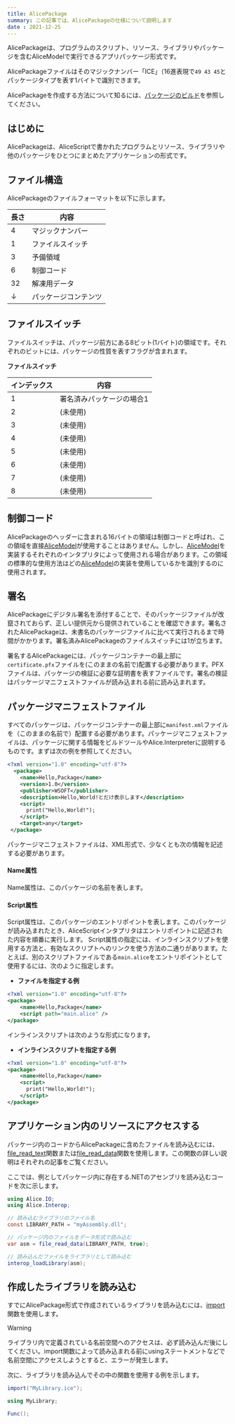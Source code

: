 ```yaml
---
title: AlicePackage
summary: この記事では、AlicePackageの仕様について説明します
date : 2021-12-25
---
```

AlicePackageは、プログラムのスクリプト、リソース、ライブラリやパッケージを含むAliceModelで実行できるアプリパッケージ形式です。

AlicePackageファイルはそのマジックナンバー「ICE」（16進表現で`49 43 45`とパッケージタイプを表す1バイトで識別できます。

AlicePackageを作成する方法について知るには、[パッケージのビルド](../tutorial/build.md)を参照してください。

## はじめに

AlicePackageは、AliceScriptで書かれたプログラムとリソース、ライブラリや他のパッケージをひとつにまとめたアプリケーションの形式です。

## ファイル構造
AlicePackageのファイルフォーマットを以下に示します。

|長さ|内容|
|---|---|
|4|マジックナンバー|
|1|ファイルスイッチ|
|3|予備領域|
|6|制御コード|
|32|解凍用データ |
|↓|パッケージコンテンツ

## ファイルスイッチ
ファイルスイッチは、パッケージ前方にある8ビット(1バイト)の領域です。それぞれのビットには、パッケージの性質を表すフラグが含まれます。

**ファイルスイッチ**

|インデックス|内容|
|---|---|
|1|署名済みパッケージの場合1|
|2|(未使用)|
|3|(未使用)|
|4|(未使用)|
|5|(未使用)|
|6|(未使用)|
|7|(未使用)|
|8|(未使用)|

## 制御コード
AlicePackageのヘッダーに含まれる16バイトの領域は制御コードと呼ばれ、この領域を直接[AliceModel](../saim)が使用することはありません。しかし、[AliceModel](../saim)を実装するそれぞれのインタプリタによって使用される場合があります。この領域の標準的な使用方法はどの[AliceModel](../saim)の実装を使用しているかを識別するのに使用されます。

## 署名
AlicePackageにデジタル署名を添付することで、そのパッケージファイルが改竄されておらず、正しい提供元から提供されていることを確認できます。署名されたAlicePackageは、未書名のパッケージファイルに比べて実行されるまで時間がかかります。署名済みAlicePackageのファイルスイッチには1が立ちます。

署名するAlicePackageには、パッケージコンテナーの最上部に`certificate.pfx`ファイルを(このままの名前で)配置する必要があります。PFXファイルは、パッケージの検証に必要な証明書を表すファイルです。署名の検証はパッケージマニフェストファイルが読み込まれる前に読み込まれます。

## パッケージマニフェストファイル
すべてのパッケージは、パッケージコンテナーの最上部に`manifest.xml`ファイルを（このままの名前で）配置する必要があります。パッケージマニフェストファイルは、パッケージに関する情報をビルドツールやAlice.Interpreterに説明するものです。まずは次の例を参照してください。

```xml title="manifest.xml"
<?xml version="1.0" encoding="utf-8"?>
  <package>
    <name>Hello,Package</name>
    <version>1.0</version>
    <publisher>WSOFT</publisher>
    <description>Hello,World!とだけ表示します</description>
    <script>
      print("Hello,World!");
    </script>
    <target>any</target>
 </package>
```

パッケージマニフェストファイルは、XML形式で、少なくとも次の情報を記述する必要があります。

#### Name属性

Name属性は、このパッケージの名前を表します。

#### Script属性

Script属性は、このパッケージのエントリポイントを表します。このパッケージが読み込まれたとき、AliceScriptインタプリタはエントリポイントに記述された内容を順番に実行します。
Script属性の指定には、インラインスクリプトを使用する方法と、有効なスクリプトへのリンクを使う方法の二通りがあります。たとえば、別のスクリプトファイルである`main.alice`をエントリポイントとして使用するには、次のように指定します。

- **ファイルを指定する例**

```xml title="manifest.xml"
<?xml version="1.0" encoding="utf-8"?>
<package>
    <name>Hello,Package</name>
    <script path="main.alice" />
</package>
```

インラインスクリプトは次のような形式になります。

- **インラインスクリプトを指定する例**

```xml title="manifest.xml"
<?xml version="1.0" encoding="utf-8"?>
<package>
    <name>Hello,Package</name>
    <script>
      print("Hello,World!");
    </script>
</package>
```

## アプリケーション内のリソースにアクセスする
パッケージ内のコードからAlicePackageに含めたファイルを読み込むには、[file_read_text](../api/alice/io/file_read_text.md)関数または[file_read_data](../api/alice/io/file_read_data.md)関数を使用します。この関数の詳しい説明はそれぞれの記事をご覧ください。

ここでは、例としてパッケージ内に存在する.NETのアセンブリを読み込むコードを次に示します。

```cs title="AliceScript"
using Alice.IO;
using Alice.Interop;

// 読み込むライブラリのファイル名
const LIBRARY_PATH = "myAssembly.dll";

// パッケージ内のファイルをデータ形式で読み込む
var asm = file_read_data(LIBRARY_PATH, true);

// 読み込んだファイルをライブラリとして読み込む
interop_loadLibrary(asm);
```

## 作成したライブラリを読み込む
すでにAlicePackage形式で作成されているライブラリを読み込むには、[import](../api/alice/import.md)関数を使用します。

> [!WARNING]
> ライブラリ内で定義されている名前空間へのアクセスは、必ず読み込んだ後にしてください。import関数によって読み込まれる前にusingステートメントなどで名前空間にアクセスしようとすると、エラーが発生します。

次に、ライブラリを読み込んでその中の関数を使用する例を示します。

```cs title="AliceScript"
import("MyLibrary.ice");

using MyLibrary;

Func();
```
